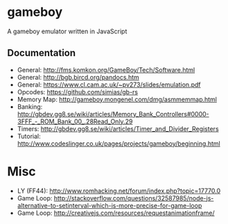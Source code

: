 # gameboy

A gameboy emulator written in JavaScript

## Documentation

- General: http://fms.komkon.org/GameBoy/Tech/Software.html
- General: http://bgb.bircd.org/pandocs.htm
- General: https://www.cl.cam.ac.uk/~pv273/slides/emulation.pdf
- Opcodes: https://github.com/simias/gb-rs
- Memory Map: http://gameboy.mongenel.com/dmg/asmmemmap.html
- Banking: http://gbdev.gg8.se/wiki/articles/Memory_Bank_Controllers#0000-3FFF_-_ROM_Bank_00_.28Read_Only.29
- Timers: http://gbdev.gg8.se/wiki/articles/Timer_and_Divider_Registers
- Tutorial: http://www.codeslinger.co.uk/pages/projects/gameboy/beginning.html

# Misc

- LY (FF44): http://www.romhacking.net/forum/index.php?topic=17770.0
- Game Loop: http://stackoverflow.com/questions/32587985/node-js-alternative-to-setinterval-which-is-more-precise-for-game-loop
- Game Loop: http://creativejs.com/resources/requestanimationframe/
